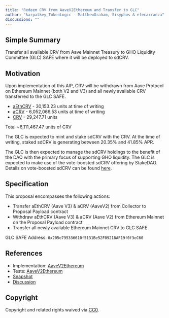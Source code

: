 ```yaml
---
title: "Redeem CRV from AaveV2Ethereum and Transfer to GLC"
author: "karpatkey_TokenLogic - MatthewGraham, Sisyphos & efecarranza"
discussions: ""
---
```


## Simple Summary

Transfer all available CRV from Aave Mainnet Treasury to GHO Liquidity Committee (GLC) SAFE where it will be deployed to sdCRV.

## Motivation

Upon implementation of this AIP, CRV will be withdrawn from Aave Protocol on Ethereum Mainnet (both V2 and V3) and all newly available CRV transferred to the GLC SAFE.

- [aEthCRV](https://etherscan.io/token/0x7b95ec873268a6bfc6427e7a28e396db9d0ebc65?a=0x464C71f6c2F760DdA6093dCB91C24c39e5d6e18c) - 30,153.23 units at time of writing
- [aCRV](https://etherscan.io/token/0x8dae6cb04688c62d939ed9b68d32bc62e49970b1?a=0x464C71f6c2F760DdA6093dCB91C24c39e5d6e18c) - 6,052,066.53 units at time of writing
- [CRV](https://etherscan.io/token/0xD533a949740bb3306d119CC777fa900bA034cd52?a=0x464C71f6c2F760DdA6093dCB91C24c39e5d6e18c) - 29,247.71 units

Total ~6,111,467.47 units of CRV

The GLC is expected to mint and stake sdCRV with the CRV. At the time of writing, staked sdCRV is generating between 20.35% and 41.85% APR.

The GLC is then expected to manage the sdCRV holdings to the benefit of the DAO with the primary focus of supporting GHO liquidity. The GLC is expected to make use of the vote-boosted sdCRV offering by StakeDAO. Details on vote-boosted sdCRV can be found [here](https://stakedaohq.medium.com/introducing-the-boosted-vote-strategy-the-best-way-to-get-boosted-voting-power-on-your-crv-22fc7ed52088).

## Specification

This proposal encompasses the following actions:

- Transfer aEthCRV (Aave V3) & aCRV (AaveV2) from Collector to Proposal Payload contract
- Withdraw aEthCRV (Aave V3) & aCRV (Aave V2) from Ethereum Mainnet on the Proposal Payload contract
- Transfer all newly available Ethereum Mainnet CRV to GLC SAFE

GLC SAFE Address: `0x205e795336610f5131Be52F09218AF19f0f3eC60`

## References

- Implementation: [AaveV2Ethereum](https://github.com/bgd-labs/aave-proposals-v3/blob/main/src/20231123_AaveV2Ethereum_RedeemCRVFromAaveV2EthereumAndTransferToGLC/AaveV2Ethereum_RedeemCRVFromAaveV2EthereumAndTransferToGLC_20231123.sol)
- Tests: [AaveV2Ethereum](https://github.com/bgd-labs/aave-proposals-v3/blob/main/src/20231123_AaveV2Ethereum_RedeemCRVFromAaveV2EthereumAndTransferToGLC/AaveV2Ethereum_RedeemCRVFromAaveV2EthereumAndTransferToGLC_20231123.t.sol)
- [Snapshot](https://snapshot.org/#/aave.eth/proposal/0xf92c5647c7f60a4a3db994b4953fc4408f5946cafdc0cebcd4c5924f40e04d36)
- [Discussion](https://governance.aave.com/t/arfc-deploy-acrv-crv-to-vecrv/11628)

## Copyright

Copyright and related rights waived via [CC0](https://creativecommons.org/publicdomain/zero/1.0/).
